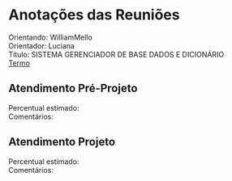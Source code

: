 # Anotações das Reuniões

Orientando: WilliamMello  
Orientador: Luciana  
Título: SISTEMA GERENCIADOR DE BASE DADOS E DICIONÁRIO  
[Termo](WilliamMello_Termo.pdf "Termo")  

## Atendimento Pré-Projeto

Percentual estimado:  
Comentários:  

## Atendimento Projeto

Percentual estimado:  
Comentários:  
